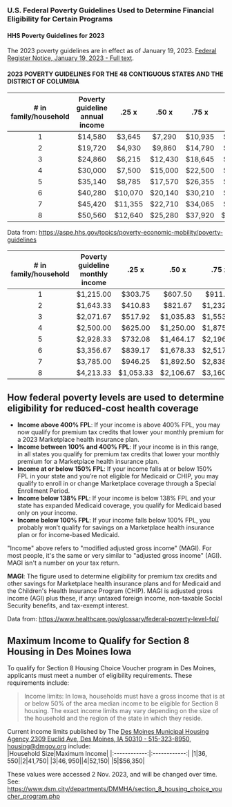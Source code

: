 ### U.S. Federal Poverty Guidelines Used to Determine Financial Eligibility for Certain Programs  

#### HHS Poverty Guidelines for 2023  

The 2023 poverty guidelines are in effect as of January 19, 2023. [Federal Register Notice, January 19, 2023 - Full text](https://www.federalregister.gov/documents/2023/01/19/2023-00885/annual-update-of-the-hhs-poverty-guidelines).  

#### 2023 POVERTY GUIDELINES FOR THE 48 CONTIGUOUS STATES AND THE DISTRICT OF COLUMBIA  

|# in family/household | Poverty guideline **annual** income |.25 x|.50 x|.75 x| 2 x | 3 x | 4 x |
|:--------------------:|:-----------------:|:---:|:---:|:---:|:---:|:---:|:---:|
|1 |$14,580|$3,645|$7,290|$10,935|$29,160|$43,740|$58,320|
|2 |$19,720|$4,930|$9,860|$14,790|$39,440|$59,160|$78,880|
|3 |$24,860|$6,215|$12,430|$18,645|$49,720|$74,580|$99,440|
|4 |$30,000|$7,500|$15,000|$22,500|$60,000|$90,000|$120,000|
|5 |$35,140|$8,785|$17,570|$26,355|$70,280|$105,420|$140,560|
|6 |$40,280|$10,070|$20,140|$30,210|$80,560|$120,840|$161,120|
|7 |$45,420|$11,355|$22,710|$34,065|$90,840|$136,260|$181,680|
|8 |$50,560|$12,640|$25,280|$37,920|$101,120|$151,680|$202,240|

Data from: https://aspe.hhs.gov/topics/poverty-economic-mobility/poverty-guidelines  

|# in family/household | Poverty guideline **monthly** income |.25 x|.50 x|.75 x| 2 x | 3 x | 4 x |
|:--------------------:|:-----------------:|:---:|:---:|:---:|:---:|:---:|:---:|
|1 |$1,215.00|$303.75|$607.50|$911.25|$2,430.00|$3,645.00|$4,860.00|
|2 |$1,643.33|$410.83|$821.67|$1,232.50|$3,286.67|$4,930.00|$6,573.33|
|3 |$2,071.67|$517.92|$1,035.83|$1,553.75|$4,143.33|$6,215.00|$8,286.67|
|4 |$2,500.00|$625.00|$1,250.00|$1,875.00|$5,000.00|$7,500.00|$10,000.00|
|5 |$2,928.33|$732.08|$1,464.17|$2,196.25|$5,856.67|$8,785.00|$11,713.33|
|6 |$3,356.67|$839.17|$1,678.33|$2,517.50|$6,713.33|$10,070.00|$13,426.67|
|7 |$3,785.00|$946.25|$1,892.50|$2,838.75|$7,570.00|$11,355.00|$15,140.00|
|8 |$4,213.33|$1,053.33|$2,106.67|$3,160.00|$8,426.67|$12,640.00|$16,853.33|



## How federal poverty levels are used to determine eligibility for reduced-cost health coverage  

* **Income above 400% FPL**: If your income is above 400% FPL, you may now qualify for premium tax credits that lower your monthly premium for a 2023 Marketplace health insurance plan.  
* **Income between 100% and 400% FPL**: If your income is in this range, in all states you qualify for premium tax credits that lower your monthly premium for a Marketplace health insurance plan.  
* **Income at or below 150% FPL**: If your income falls at or below 150% FPL in your state and you’re not eligible for Medicaid or CHIP, you may qualify to enroll in or change Marketplace coverage through a Special Enrollment Period.  
* **Income below 138% FPL**: If your income is below 138% FPL and your state has expanded Medicaid coverage, you qualify for Medicaid based only on your income.  
* **Income below 100% FPL**: If your income falls below 100% FPL, you probably won’t qualify for savings on a Marketplace health insurance plan or for income-based Medicaid.  

"Income" above refers to "modified adjusted gross income" (MAGI). For most people, it's the same or very similar to "adjusted gross income" (AGI).  MAGI isn't a number on your tax return.  

**MAGI**: The figure used to determine eligibility for premium tax credits and other savings for Marketplace health insurance plans and for Medicaid and the Children's Health Insurance Program (CHIP). MAGI is adjusted gross income (AGI) plus these, if any: untaxed foreign income, non-taxable Social Security benefits, and tax-exempt interest.  

Data from: https://www.healthcare.gov/glossary/federal-poverty-level-fpl/  


## Maximum Income to Qualify for Section 8 Housing in Des Moines Iowa  

To qualify for Section 8 Housing Choice Voucher program in Des Moines, applicants must meet a number of eligibility requirements. These requirements include:  

>Income limits: In Iowa, households must have a gross income that is at or below 50% of the area median income to be eligible for Section 8 housing. The exact income limits may vary depending on the size of the household and the region of the state in which they reside.  

Current income limits published by The [Des Moines Municipal Housing Agency 2309 Euclid Ave, Des Moines, IA 50310 - 515-323-8950, housing@dmgov.org](https://www.dsm.city/departments/DMMHA/section_8_housing_choice_voucher_program.php) include:  
|Household Size|Maximum Income|
|:------------:|:------------:|
|1|$36,550|
|2|$41,750|
|3|$46,950|
|4|$52,150|
|5|$56,350|

These values were accessed 2 Nov. 2023, and will be changed over time. See: https://www.dsm.city/departments/DMMHA/section_8_housing_choice_voucher_program.php  
